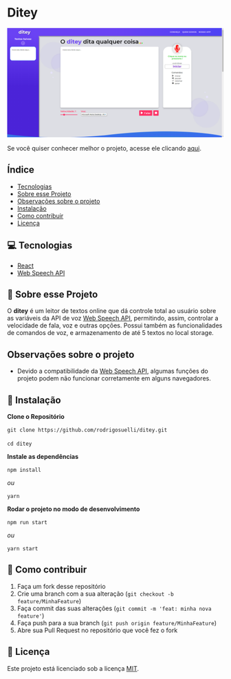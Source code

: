 # Ditey

<img src="./static/screenshot.png" alt="screenshot">

Se você quiser conhecer melhor o projeto, acesse ele clicando [aqui](https://ditey.netlify.app/).

## Índice

* [Tecnologias](#-tecnologias)
* [Sobre esse Projeto](#-sobre-esse-projeto)
* [Observações sobre o projeto](#observações-sobre-o-projeto)
* [Instalação](#-instalação)
* [Como contribuir](#-como-contribuir)
* [Licença](#memo-licença)

## 💻 Tecnologias

- [React](https://reactjs.org)
- [Web Speech API](https://developer.mozilla.org/en-US/docs/Web/API/Web_Speech_API)

## 🧾 Sobre esse Projeto

O **ditey** é um leitor de textos online que dá controle total ao usuário sobre as variáveis da API de voz [Web Speech
API](https://developer.mozilla.org/en-US/docs/Web/API/Web_Speech_API), permitindo, assim, controlar a velocidade de
fala, voz e outras opções. Possui também as funcionalidades de comandos de voz, e armazenamento de até 5 textos no local
storage.

## Observações sobre o projeto

- Devido a compatibilidade da [Web Speech
API](https://developer.mozilla.org/en-US/docs/Web/API/Web_Speech_API), algumas funções do projeto podem não funcionar
corretamente em alguns navegadores.


## 🚀 Instalação

**Clone o Repositório**

```
git clone https://github.com/rodrigosuelli/ditey.git

cd ditey
```

**Instale as dependências**

```
npm install
```
_ou_

```
yarn
```
**Rodar o projeto no modo de desenvolvimento**

```
npm run start
```
_ou_

```
yarn start
```

## 🤔 Como contribuir

1. Faça um fork desse repositório
2. Crie uma branch com a sua alteração (`git checkout -b feature/MinhaFeature`)
3. Faça commit das suas alterações (`git commit -m 'feat: minha nova feature'`)
4. Faça push para a sua branch (`git push origin feature/MinhaFeature`)
5. Abre sua Pull Request no repositório que você fez o fork

## :memo: Licença

Este projeto está licenciado sob a licença [MIT](./LICENSE).
